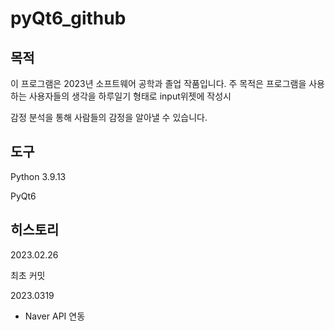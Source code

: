# pyQt6_github
## 목적

이 프로그램은 2023년 소프트웨어 공학과 졸업 작품입니다. 주 목적은 프로그램을 사용하는 사용자들의 생각을 하루일기 형태로 input위젯에 작성시

감정 분석을 통해 사람들의 감정을 알아낼 수 있습니다.



## 도구

Python 3.9.13

PyQt6





## 히스토리

2023.02.26

최초 커밋



2023.0319

- Naver API 연동
